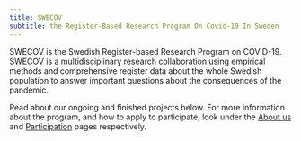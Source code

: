```yaml
---
title: SWECOV
subtitle: the Register-Based Research Program On Covid-19 In Sweden
---
```


SWECOV is the Swedish Register-based Research Program on COVID-19. SWECOV is a multidisciplinary research collaboration using empirical methods and comprehensive register data about the whole Swedish population to answer important questions about the consequences of the pandemic.

Read about our ongoing and finished projects below. For more information about the program, and how to apply to participate, look under the [About us](/about_us/) and [Participation](/participation/) pages respectively.